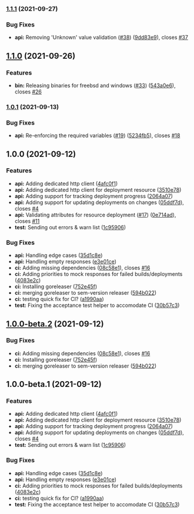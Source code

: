 ### [1.1.1](https://github.com/foryouandyourcustomers/terraform-provider-sapcc/compare/v1.1.0...v1.1.1) (2021-09-27)


### Bug Fixes

* **api:** Removing 'Unknown' value validation ([#38](https://github.com/foryouandyourcustomers/terraform-provider-sapcc/issues/38)) ([9dd83e9](https://github.com/foryouandyourcustomers/terraform-provider-sapcc/commit/9dd83e9323f670bf895734e2c5c67a9a31953e43)), closes [#37](https://github.com/foryouandyourcustomers/terraform-provider-sapcc/issues/37)

## [1.1.0](https://github.com/foryouandyourcustomers/terraform-provider-sapcc/compare/v1.0.1...v1.1.0) (2021-09-26)


### Features

* **bin:** Releasing binaries for freebsd and windows ([#33](https://github.com/foryouandyourcustomers/terraform-provider-sapcc/issues/33)) ([543a0e6](https://github.com/foryouandyourcustomers/terraform-provider-sapcc/commit/543a0e68733bc2676f614cd10632a0bbc7458dd7)), closes [#26](https://github.com/foryouandyourcustomers/terraform-provider-sapcc/issues/26)

### [1.0.1](https://github.com/tckb/terraform-provider-sapcc/compare/v1.0.0...v1.0.1) (2021-09-13)


### Bug Fixes

* **api:** Re-enforcing the required variables ([#19](https://github.com/tckb/terraform-provider-sapcc/issues/19)) ([5234fb5](https://github.com/tckb/terraform-provider-sapcc/commit/5234fb5ce0aa44c44bb54176bdd01e00ba01c42e)), closes [#18](https://github.com/tckb/terraform-provider-sapcc/issues/18)

## 1.0.0 (2021-09-12)


### Features

* **api:** Adding dedicated http client ([4afc0f1](https://github.com/tckb/terraform-provider-sapcc/commit/4afc0f13068fd47f746b72b84d22f979405626d7))
* **api:** Adding dedicated http client for deployment resource ([3510e78](https://github.com/tckb/terraform-provider-sapcc/commit/3510e78a7015f9cbedb17503500036392e9474b9))
* **api:** Adding support for tracking deployment progress ([2064a07](https://github.com/tckb/terraform-provider-sapcc/commit/2064a07cf478c0522519e0012609c99524a04664))
* **api:** Adding support for updating deployments on changes ([05ddf7d](https://github.com/tckb/terraform-provider-sapcc/commit/05ddf7df80699ae4c4464d6996772ae5c84f4ef2)), closes [#4](https://github.com/tckb/terraform-provider-sapcc/issues/4)
* **api:** Validating attributes for resource deployment ([#17](https://github.com/tckb/terraform-provider-sapcc/issues/17)) ([0e714ad](https://github.com/tckb/terraform-provider-sapcc/commit/0e714ada63b4e51b528d6ca7f335718a7186ed74)), closes [#11](https://github.com/tckb/terraform-provider-sapcc/issues/11)
* **test:** Sending out errors & warn list ([1c95906](https://github.com/tckb/terraform-provider-sapcc/commit/1c959069a473aef4b63d22bc1a04b9367ef82fe8))


### Bug Fixes

* **api:** Handling edge cases ([35d1c8e](https://github.com/tckb/terraform-provider-sapcc/commit/35d1c8e5cbdbb42e3823bab95541820d6e04e838))
* **api:** Handling empty responses ([e3e01ce](https://github.com/tckb/terraform-provider-sapcc/commit/e3e01ceba8a00e7d371ad1f27b20a081671c92e2))
* **ci:** Adding missing dependencies ([08c58e1](https://github.com/tckb/terraform-provider-sapcc/commit/08c58e1a42e836f83a4d9f05264836a8ffaaa4bc)), closes [#16](https://github.com/tckb/terraform-provider-sapcc/issues/16)
* **ci:** Adding priorities to mock responses for failed builds/deployments ([4083e2c](https://github.com/tckb/terraform-provider-sapcc/commit/4083e2c36d720b7368fcea3d837d4f0419063ec2))
* **ci:** Installing goreleaser ([752e45f](https://github.com/tckb/terraform-provider-sapcc/commit/752e45fc9fb3bb0e668ece221674edac1dc0f32f))
* **ci:** merging goreleaser to sem-version releaser ([594b022](https://github.com/tckb/terraform-provider-sapcc/commit/594b022c1fd72df6eac3166c0a029ce29b6f4308))
* **ci:** testing quick fix for CI? ([a1990aa](https://github.com/tckb/terraform-provider-sapcc/commit/a1990aa08e778bd047fd9d6def65ba9b8af86511))
* **test:** Fixing the acceptance test helper to accomodate CI ([30b57c3](https://github.com/tckb/terraform-provider-sapcc/commit/30b57c307e3e2879e6c5e07c09907a6bdeb22977))

## [1.0.0-beta.2](https://github.com/tckb/terraform-provider-sapcc/compare/v1.0.0-beta.1...v1.0.0-beta.2) (2021-09-12)


### Bug Fixes

* **ci:** Adding missing dependencies ([08c58e1](https://github.com/tckb/terraform-provider-sapcc/commit/08c58e1a42e836f83a4d9f05264836a8ffaaa4bc)), closes [#16](https://github.com/tckb/terraform-provider-sapcc/issues/16)
* **ci:** Installing goreleaser ([752e45f](https://github.com/tckb/terraform-provider-sapcc/commit/752e45fc9fb3bb0e668ece221674edac1dc0f32f))
* **ci:** merging goreleaser to sem-version releaser ([594b022](https://github.com/tckb/terraform-provider-sapcc/commit/594b022c1fd72df6eac3166c0a029ce29b6f4308))

## 1.0.0-beta.1 (2021-09-12)


### Features

* **api:** Adding dedicated http client ([4afc0f1](https://github.com/tckb/terraform-provider-sapcc/commit/4afc0f13068fd47f746b72b84d22f979405626d7))
* **api:** Adding dedicated http client for deployment resource ([3510e78](https://github.com/tckb/terraform-provider-sapcc/commit/3510e78a7015f9cbedb17503500036392e9474b9))
* **api:** Adding support for tracking deployment progress ([2064a07](https://github.com/tckb/terraform-provider-sapcc/commit/2064a07cf478c0522519e0012609c99524a04664))
* **api:** Adding support for updating deployments on changes ([05ddf7d](https://github.com/tckb/terraform-provider-sapcc/commit/05ddf7df80699ae4c4464d6996772ae5c84f4ef2)), closes [#4](https://github.com/tckb/terraform-provider-sapcc/issues/4)
* **test:** Sending out errors & warn list ([1c95906](https://github.com/tckb/terraform-provider-sapcc/commit/1c959069a473aef4b63d22bc1a04b9367ef82fe8))


### Bug Fixes

* **api:** Handling edge cases ([35d1c8e](https://github.com/tckb/terraform-provider-sapcc/commit/35d1c8e5cbdbb42e3823bab95541820d6e04e838))
* **api:** Handling empty responses ([e3e01ce](https://github.com/tckb/terraform-provider-sapcc/commit/e3e01ceba8a00e7d371ad1f27b20a081671c92e2))
* **ci:** Adding priorities to mock responses for failed builds/deployments ([4083e2c](https://github.com/tckb/terraform-provider-sapcc/commit/4083e2c36d720b7368fcea3d837d4f0419063ec2))
* **ci:** testing quick fix for CI? ([a1990aa](https://github.com/tckb/terraform-provider-sapcc/commit/a1990aa08e778bd047fd9d6def65ba9b8af86511))
* **test:** Fixing the acceptance test helper to accomodate CI ([30b57c3](https://github.com/tckb/terraform-provider-sapcc/commit/30b57c307e3e2879e6c5e07c09907a6bdeb22977))
